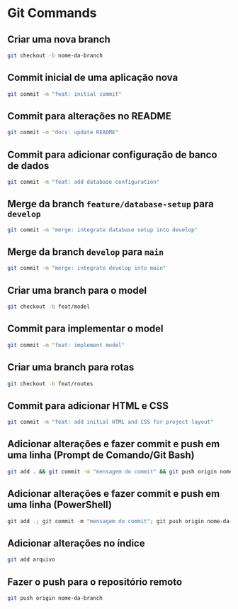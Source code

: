 # Git Commands

## Criar uma nova branch

```sh
git checkout -b nome-da-branch
```

## Commit inicial de uma aplicação nova

```sh
git commit -m "feat: initial commit"
```

## Commit para alterações no README

```sh
git commit -m "docs: update README"
```

## Commit para adicionar configuração de banco de dados

```sh
git commit -m "feat: add database configuration"
```

## Merge da branch `feature/database-setup` para `develop`

```sh
git commit -m "merge: integrate database setup into develop"
```

## Merge da branch `develop` para `main`

```sh
git commit -m "merge: integrate develop into main"
```

## Criar uma branch para o model

```sh
git checkout -b feat/model
```

## Commit para implementar o model

```sh
git commit -m "feat: implement model"
```

## Criar uma branch para rotas

```sh
git checkout -b feat/routes
```

## Commit para adicionar HTML e CSS

```sh
git commit -m "feat: add initial HTML and CSS for project layout"
```

## Adicionar alterações e fazer commit e push em uma linha (Prompt de Comando/Git Bash)

```sh
git add . && git commit -m "mensagem do commit" && git push origin nome-da-branch
```

## Adicionar alterações e fazer commit e push em uma linha (PowerShell)

```powershell
git add .; git commit -m "mensagem do commit"; git push origin nome-da-branch
```

## Adicionar alterações no índice

```sh
git add arquivo
```

## Fazer o push para o repositório remoto

```sh
git push origin nome-da-branch
```
